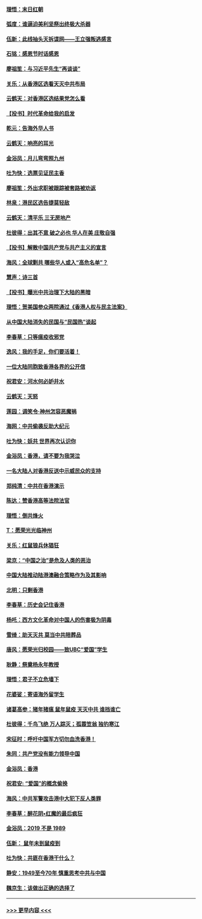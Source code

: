 #### [理悟：末日红朝](../pages/nsc993/n11688829.md?t=11291255) 
#### [弧度：谁逼迫美利坚祭出终极大杀器](../pages/nsc993/n11688735.md?t=11291255) 
#### [伍新：此线抽头天拆谍网——王立强叛逃感言](../pages/nsc993/n11687981.md?t=11291255) 
#### [石铭：感恩节时话感恩](../pages/nsc993/n11687568.md?t=11291255) 
#### [廖祖笙：与习近平先生“再谈谈”](../pages/nsc993/n11687005.md?t=11291255) 
#### [关乐：从香港区选看天灭中共布局](../pages/nsc993/n11686647.md?t=11291255) 
#### [云鹤天：对香港区选结果党怎么看](../pages/nsc993/n11686216.md?t=11291255) 
#### [【投书】时代革命给我的启发](../pages/nsc993/n11684287.md?t=11291255) 
#### [乾元：告海外华人书](../pages/nsc993/n11684044.md?t=11291255) 
#### [云鹤天：响亮的耳光](../pages/nsc993/n11684254.md?t=11291255) 
#### [金浴凤：月儿弯弯照九州](../pages/nsc993/n11684231.md?t=11291255) 
#### [吐为快：选票见证民主香](../pages/nsc993/n11684206.md?t=11291255) 
#### [廖祖笙：外出求职被跟踪被套路被劝返](../pages/nsc993/n11683874.md?t=11291255) 
#### [林泉：港民区选告捷莫轻敌](../pages/nsc993/n11683930.md?t=11291255) 
#### [云鹤天：清平乐 三无房地产](../pages/nsc993/n11681521.md?t=11291255) 
#### [杜彼得：出其不意 破之必也 华人在美 庄敬自强](../pages/nsc993/n11679554.md?t=11291255) 
#### [【投书】解散中国共产党与共产主义的宣言](../pages/nsc993/n11679177.md?t=11291255) 
#### [海风：全球剿共 哪些华人或入“高危名单”？](../pages/nsc993/n11678617.md?t=11291255) 
#### [慧声：诗三首](../pages/nsc993/n11678848.md?t=11291255) 
#### [【投书】曝光中共治理下大陆的黑暗](../pages/nsc993/n11678674.md?t=11291255) 
#### [理悟：贺美国参众两院通过《香港人权与民主法案》](../pages/nsc993/n11678104.md?t=11291255) 
#### [从中国大陆消失的民国与“民国热”谈起](../pages/nsc993/n11678075.md?t=11291255) 
#### [李春草：只等瘟疫收邪党](../pages/nsc993/n11677308.md?t=11291255) 
#### [逸风：我的手足，你们要活着！](../pages/nsc993/n11676352.md?t=11291255) 
#### [一位大陆同胞致香港各界的公开信](../pages/nsc993/n11675761.md?t=11291255) 
#### [祝君安：河水何必妒井水](../pages/nsc993/n11675746.md?t=11291255) 
#### [云鹤天：天怒](../pages/nsc993/n11675718.md?t=11291255) 
#### [莲园：调笑令‧神州怎容恶魔祸](../pages/nsc993/n11675648.md?t=11291255) 
#### [海网：中共偷袭反助大纪元](../pages/nsc993/n11673515.md?t=11291255) 
#### [吐为快：妖共 世界再次认识你](../pages/nsc993/n11673506.md?t=11291255) 
#### [金浴凤：香港，请不要为我哭泣](../pages/nsc993/n11673248.md?t=11291255) 
#### [一名大陆人对香港反送中示威民众的支持](../pages/nsc993/n11672615.md?t=11291255) 
#### [郑纯清：中共在香港演示](../pages/nsc993/n11670539.md?t=11291255) 
#### [陈达：赞香港高等法院法官](../pages/nsc993/n11669542.md?t=11291255) 
#### [理悟：倒共烽火](../pages/nsc993/n11668844.md?t=11291255) 
#### [T：愿荣光光临神州](../pages/nsc993/n11668421.md?t=11291255) 
#### [关乐：红鼠狼兵休猖狂](../pages/nsc993/n11668378.md?t=11291255) 
#### [梁京：“中国之治”是危及人类的恶治](../pages/nsc993/n11668328.md?t=11291255) 
#### [中国大陆推动陆港澳融合策略作为及其影响](../pages/nsc993/n11668157.md?t=11291255) 
#### [北明：只剩香港](../pages/nsc993/n11668002.md?t=11291255) 
#### [李春草：历史会记住香港](../pages/nsc993/n11667927.md?t=11291255) 
#### [杨吒：西方文化革命对中国人的伤害极为阴毒](../pages/nsc993/n11664521.md?t=11291255) 
#### [雪绮：助天灭共 莫当中共陪葬品](../pages/nsc993/n11662650.md?t=11291255) 
#### [唐风：愿荣光归校园——致UBC“爱国”学生](../pages/nsc993/n11662194.md?t=11291255) 
#### [耿静：祭奠杨永年教授](../pages/nsc993/n11662514.md?t=11291255) 
#### [理悟：君子不立危墙下](../pages/nsc993/n11662172.md?t=11291255) 
#### [花婆娑：寄语海外留学生](../pages/nsc993/n11662121.md?t=11291255) 
#### [诸葛高参：猪年猪瘟 鼠年鼠疫 天灭中共 谁挡谁亡](../pages/nsc993/n11661980.md?t=11291255) 
#### [杜彼得：千鸟飞绝 万人踪灭；孤蓑笠翁 独钓寒江](../pages/nsc993/n11661170.md?t=11291255) 
#### [宋征时：呼吁中国军方切勿血洗香港！](../pages/nsc993/n11415318.md?t=11291255) 
#### [朱同：共产党没有能力领导中国](../pages/nsc993/n11660421.md?t=11291255) 
#### [金浴凤：香港](../pages/nsc993/n11660419.md?t=11291255) 
#### [祝君安: “爱国”的概念偷换](../pages/nsc993/n11659706.md?t=11291255) 
#### [海风：中共军警攻击港中大犯下反人类罪](../pages/nsc993/n11659632.md?t=11291255) 
#### [李春草：醉花阴•红魔的最后疯狂](../pages/nsc993/n11659287.md?t=11291255) 
#### [金浴凤：2019 不是 1989](../pages/nsc993/n11657663.md?t=11291255) 
#### [伍新： 鼠年未到鼠疫到](../pages/nsc993/n11655098.md?t=11291255) 
#### [吐为快：共匪在香港干什么？](../pages/nsc993/n11654891.md?t=11291255) 
#### [静安：1949至今70年 慎重思考中共与中国](../pages/nsc993/n11651244.md?t=11291255) 
#### [魏京生：该做出正确的选择了](../pages/nsc993/n11653084.md?t=11291255) 

----
#### [ >>> 更早内容 <<< ](../indexes/nsc993-earlier.md)
